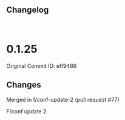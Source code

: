 ## Changelog

<br/>

# 0.1.25

Original Commit ID: eff9466

## Changes
Merged in f&#x2F;conf-update-2 (pull request #77)

F&#x2F;conf update 2
